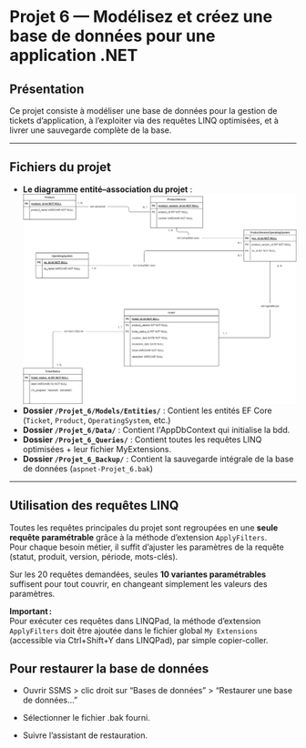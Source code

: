 # Projet 6 — Modélisez et créez une base de données pour une application .NET

## Présentation

Ce projet consiste à modéliser une base de données pour la gestion de tickets d’application, à l’exploiter via des requêtes LINQ optimisées, et à livrer une sauvegarde complète de la base.  

---

## Fichiers du projet

- **Le diagramme entité–association du projet** : ![Modèle Entités-Associations](Projet_6_MEA/Arthur_Marteau_6_MEA_062025.png)
- **Dossier `/Projet_6/Models/Entities/`** : Contient les entités EF Core (`Ticket`, `Product`, `OperatingSystem`, etc.)
- **Dossier `/Projet_6/Data/`** : Contient l'AppDbContext qui initialise la bdd.
- **Dossier `/Projet_6_Queries/`** : Contient toutes les requêtes LINQ optimisées + leur fichier MyExtensions.
- **Dossier `/Projet_6_Backup/`** : Contient la sauvegarde intégrale de la base de données (`aspnet-Projet_6.bak`)

---

## Utilisation des requêtes LINQ

Toutes les requêtes principales du projet sont regroupées en une **seule requête paramétrable** grâce à la méthode d’extension `ApplyFilters`.  
Pour chaque besoin métier, il suffit d’ajuster les paramètres de la requête (statut, produit, version, période, mots-clés).

Sur les 20 requêtes demandées, seules **10 variantes paramétrables** suffisent pour tout couvrir, en changeant simplement les valeurs des paramètres.

**Important :**  
Pour exécuter ces requêtes dans LINQPad, la méthode d’extension `ApplyFilters` doit être ajoutée dans le fichier global `My Extensions` (accessible via Ctrl+Shift+Y dans LINQPad), par simple copier-coller.

## Pour restaurer la base de données

- Ouvrir SSMS > clic droit sur “Bases de données” > “Restaurer une base de données...”

- Sélectionner le fichier .bak fourni.

- Suivre l’assistant de restauration.
